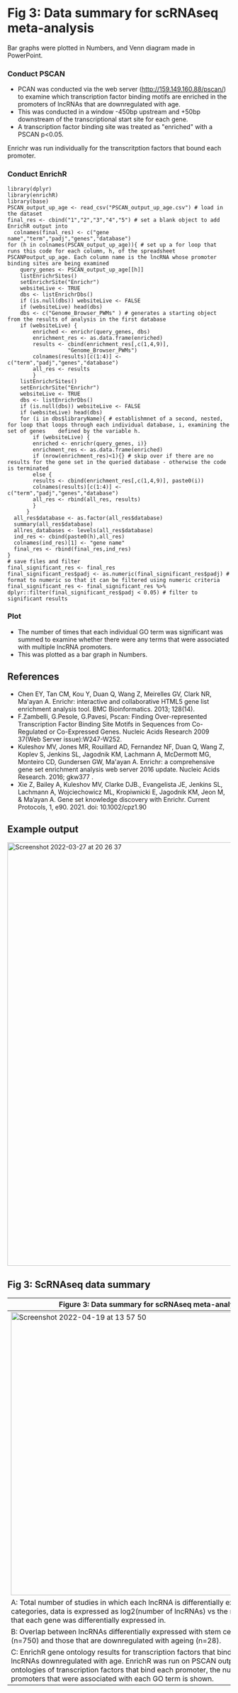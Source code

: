 # Fig 3: Data summary for scRNAseq meta-analysis 

Bar graphs were plotted in Numbers, and Venn diagram made in PowerPoint.

### Conduct PSCAN
- PCAN was conducted via the web server (http://159.149.160.88/pscan/) to examine which transcription factor binding motifs are enriched in the promoters of lncRNAs that are downregulated with age.
- This was conducted in a window -450bp upstream and +50bp downstream of the transcriptional start site for each gene.
- A transcription factor binding site was treated as "enriched" with a PSCAN p<0.05.

Enrichr was run individually for the transcritption factors that bound each promoter. 

### Conduct EnrichR
```{r}
library(dplyr)
library(enrichR)
library(base)
PSCAN_output_up_age <- read_csv("PSCAN_output_up_age.csv") # load in the dataset
final_res <- cbind("1","2","3","4","5") # set a blank object to add EnrichR output into
  colnames(final_res) <- c("gene name","term","padj","genes","database")
for (h in colnames(PSCAN_output_up_age)){ # set up a for loop that runs this code for each column, h, of the spreadsheet PSCANPoutput_up_age. Each column name is the lncRNA whose promoter binding sites are being examined
    query_genes <- PSCAN_output_up_age[[h]]
    listEnrichrSites()
    setEnrichrSite("Enrichr")
    websiteLive <- TRUE
    dbs <- listEnrichrDbs()
    if (is.null(dbs)) websiteLive <- FALSE
    if (websiteLive) head(dbs)
    dbs <- c("Genome_Browser_PWMs" ) # generates a starting object from the results of analysis in the first database
    if (websiteLive) {
        enriched <- enrichr(query_genes, dbs)
        enrichment_res <- as.data.frame(enriched)
        results <- cbind(enrichment_res[,c(1,4,9)],
                   "Genome_Browser_PWMs")
        colnames(results)[c(1:4)] <- c("term","padj","genes","database")
        all_res <- results 
        }
    listEnrichrSites()
    setEnrichrSite("Enrichr")
    websiteLive <- TRUE
    dbs <- listEnrichrDbs()
    if (is.null(dbs)) websiteLive <- FALSE
    if (websiteLive) head(dbs)
    for (i in dbs$libraryName){ # establishmnet of a second, nested, for loop that loops through each individual database, i, examining the set of genes    defined by the variable h.
        if (websiteLive) {
        enriched <- enrichr(query_genes, i)}
        enrichment_res <- as.data.frame(enriched)
        if (nrow(enrichment_res)<1){} # skip over if there are no results for the gene set in the queried database - otherwise the code is terminated
        else {
        results <- cbind(enrichment_res[,c(1,4,9)], paste0(i))
        colnames(results)[c(1:4)] <- c("term","padj","genes","database")
        all_res <- rbind(all_res, results) 
        }
      }
  all_res$database <- as.factor(all_res$database)
  summary(all_res$database)
  allres_databases <- levels(all_res$database)
  ind_res <- cbind(paste0(h),all_res)
  colnames(ind_res)[1] <- "gene name"
  final_res <- rbind(final_res,ind_res)
}
# save files and filter
final_significant_res <- final_res
final_significant_res$padj <- as.numeric(final_significant_res$padj) # format to numeric so that it can be filtered using numeric criteria
final_significant_res <- final_significant_res %>% dplyr::filter(final_significant_res$padj < 0.05) # filter to significant results
```

### Plot
- The number of times that each individual GO term was significant was summed to examine whether there were any terms that were associated with multiple lncRNA promoters.
- This was plotted as a bar graph in Numbers.

## References

- Chen EY, Tan CM, Kou Y, Duan Q, Wang Z, Meirelles GV, Clark NR, Ma'ayan A. Enrichr: interactive and collaborative HTML5 gene list enrichment analysis tool. BMC Bioinformatics. 2013; 128(14).
- F.Zambelli, G.Pesole, G.Pavesi, Pscan: Finding Over-represented Transcription Factor Binding Site Motifs in Sequences from Co-Regulated or Co-Expressed Genes. Nucleic Acids Research 2009 37(Web Server issue):W247-W252.
- Kuleshov MV, Jones MR, Rouillard AD, Fernandez NF, Duan Q, Wang Z, Koplev S, Jenkins SL, Jagodnik KM, Lachmann A, McDermott MG, Monteiro CD, Gundersen GW, Ma'ayan A. Enrichr: a comprehensive gene set enrichment analysis web server 2016 update. Nucleic Acids Research. 2016; gkw377 .
- Xie Z, Bailey A, Kuleshov MV, Clarke DJB., Evangelista JE, Jenkins SL, Lachmann A, Wojciechowicz ML, Kropiwnicki E, Jagodnik KM, Jeon M, & Ma’ayan A. Gene set knowledge discovery with Enrichr. Current Protocols, 1, e90. 2021. doi: 10.1002/cpz1.90

## Example output

<img width="955" alt="Screenshot 2022-03-27 at 20 26 37" src="https://user-images.githubusercontent.com/67189202/160297444-ad11f8dd-103b-46f3-b69d-78919f4dd2c6.png">

## Fig 3: ScRNAseq data summary
| Figure 3: Data summary for scRNAseq meta-analysis. |
| --- |
| <img width="639" alt="Screenshot 2022-04-19 at 13 57 50" src="https://user-images.githubusercontent.com/67189202/164009216-30ee741b-264d-4d9c-8446-53f16fcbf2ef.png"> |
| A: Total number of studies in which each lncRNA is differentially expressed across all categories, data is expressed as log2(number of lncRNAs) vs the number of studies that each gene was differentially expressed in. |
| B: Overlap between lncRNAs differentially expressed with stem cell activation (n=750) and those that are downregulated with ageing (n=28). |
|C: EnrichR gene ontology results for transcription factors that bind the promoters of lncRNAs downregulated with age. EnrichR was run on PSCAN outputs to find ontologies of transcription factors that bind each promoter, the number of lncRNA promoters that were associated with each GO term is shown. |
